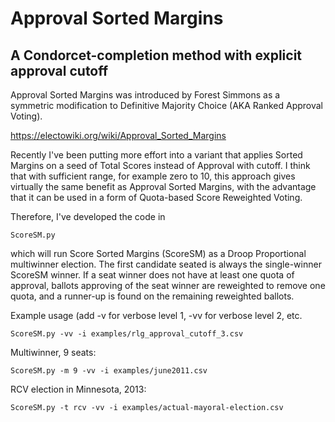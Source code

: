 # Approval Sorted Margins
## A Condorcet-completion method with explicit approval cutoff

Approval Sorted Margins was introduced by Forest Simmons as a symmetric
modification to Definitive Majority Choice (AKA Ranked Approval Voting).

https://electowiki.org/wiki/Approval_Sorted_Margins

Recently I've been putting more effort into a variant that applies Sorted
Margins on a seed of Total Scores instead of Approval with cutoff. I think
that with sufficient range, for example zero to 10, this approach gives
virtually the same benefit as Approval Sorted Margins, with the advantage that
it can be used in a form of Quota-based Score Reweighted Voting.

Therefore, I've developed the code in

    ScoreSM.py

which will run Score Sorted Margins (ScoreSM) as a Droop Proportional
multiwinner election.  The first candidate seated is always the single-winner
ScoreSM winner.  If a seat winner does not have at least one quota of
approval, ballots approving of the seat winner are reweighted to remove one
quota, and a runner-up is found on the remaining reweighted ballots.

Example usage (add -v for verbose level 1, -vv for verbose level 2, etc.

	ScoreSM.py -vv -i examples/rlg_approval_cutoff_3.csv

Multiwinner, 9 seats:

	ScoreSM.py -m 9 -vv -i examples/june2011.csv

RCV election in Minnesota, 2013:

	ScoreSM.py -t rcv -vv -i examples/actual-mayoral-election.csv

